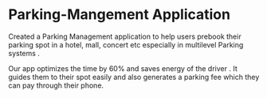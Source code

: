 # Parking-Mangement Application

Created a Parking Management application to help users prebook their parking spot in a hotel, mall, concert etc especially in multilevel Parking systems . 

Our app optimizes the time by 60% and saves energy of the driver . It guides them to their spot easily and also generates a parking fee which they can pay through their phone.
